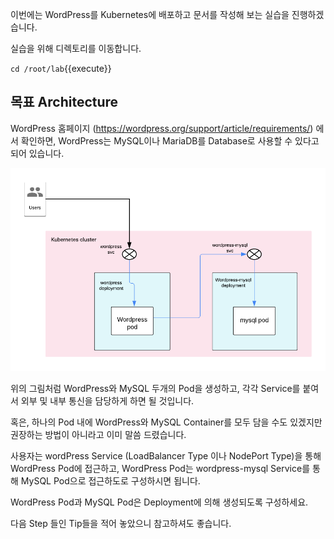 이번에는 WordPress를 Kubernetes에 배포하고 문서를 작성해 보는 실습을 진행하겠습니다.

실습을 위해 디렉토리를 이동합니다.

`cd /root/lab`{{execute}}

## 목표 Architecture

WordPress 홈페이지 (https://wordpress.org/support/article/requirements/) 에서 확인하면, WordPress는 MySQL이나 MariaDB를 Database로 사용할 수 있다고 되어 있습니다.

![WordPress](./assets/wordpress.png)

위의 그림처럼 WordPress와 MySQL 두개의 Pod을 생성하고, 각각 Service를 붙여서 외부 및 내부 통신을 담당하게 하면 될 것입니다.

혹은, 하나의 Pod 내에 WordPress와 MySQL Container를 모두 담을 수도 있겠지만 권장하는 방법이 아니라고 이미 말씀 드렸습니다.

사용자는 wordPress Service (LoadBalancer Type 이나 NodePort Type)을 통해 WordPress Pod에 접근하고, WordPress Pod는 wordpress-mysql Service를 통해 MySQL Pod으로 접근하도로 구성하시면 됩니다.

WordPress Pod과 MySQL Pod은 Deployment에 의해 생성되도록 구성하세요.

다음 Step 들인 Tip들을 적어 놓았으니 참고하셔도 좋습니다.
